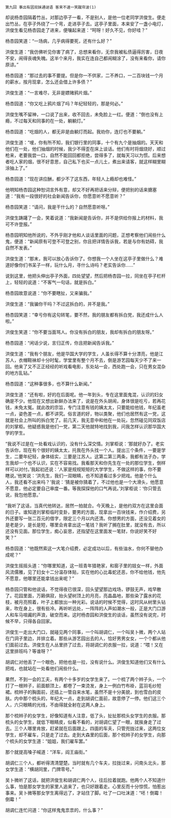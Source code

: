     第九回 事出有因双妹通谜语 客来不速一笑蹴帘波(1) 

   却说杨杏园隔着竹丛，对那边亭子一看，不是别人，是他一位老同学洪俊生。便走出竹丛，在亭子外绕了一个弯，走进亭子去。这亭子里面，本来安了一盏小电灯，洪俊生看见杨杏园走了进来，便嚷起来道：“呵呀！好久不见，你好哇？”

   杨杏园笑道：“一场病，几乎病得要死，还有什么好？”

   洪俊生道：“我仿佛听见你害了病了，总想来看你，无奈我被私债逼得厉害，日夜不安，闹得丧魂失魄。这半个来月，我实在连自己都闹糊涂了，没有来看你，请你原谅。”

   杨杏园道：“那过去的事不要提。但是你一不供家，二不养口，一二百块钱一个月的薪水，按月现拿，怎么还会借上许多债？”

   洪俊生道：“一言难尽，无非是嫖赌鸦片烟。”

   杨杏园道：“你又吃上鸦片烟了吗？年纪轻轻的，那是何必。”

   洪俊生嘴不留神，一口说了出来，收不回去，未免脸上一红。便道：“倒也没有上瘾，不过每天和同事的在一处，躺躺灯。”

   杨杏园道：“吃烟的人，都无非是由躺灯而起。我劝你，连灯也不要躺。”

   洪俊生道：“嗳，你有所不知，我们银行里的同事，十个有九个是抽烟的。天天和他们在一处，他们抽烟的时候，我少不得歪在床上谈话。他们有时将烟烧好，顺过枪来，老要我尝一口，自然不能回回都拒绝，尝得多了，就每天习以为惯。后来想者吃人家的烟，很不好意思，自己私下也买一点儿土，煮出来请客，就这样糊里糊涂抽上了。”

   杨杏园道：“现在讲应酬，都少不了这东西，年轻人上瘾却也难怪。”

   他明知杨杏园这种恕词言外有意，却又不好再把话来分辩，便把别的话来搪塞道：“我有一段很好的社会新闻告诉你，你愿意听不愿意听？”

   杨杏园笑道：“请问，我是干什么的？自然愿意听呀。”

   洪俊生踌躇了一会，笑着说道：“我新闻是告诉你，并不是供给你报上的材料，我可不许登报。”

   杨杏园明知他所说的，不外乎刚才他和人谈话里面的问题，正想考察他们闹些什么鬼，便道：“新闻原有可登不可登之别，你且把详情告诉我，若是与你有妨碍，我自然不发表。”

   洪俊生道：“那末，我可以放心告诉你了。你想我一个人坐在这亭子里做什么？难道好像你们书呆子一样，玩什么月，寻什么诗吗？老实告诉你……”

   说到这里，他把头伸出亭子外面，四处望望，然后把杨杏园一拉，同坐在亭子栏杆上，轻轻的说道：“不客气一句话，就是拆白。”

   杨杏园故意说道：“你不要瞎扯，又来骗我。”

   洪俊生道：“我骗你干吗？不过这拆白的，并不是我。”

   杨杏园笑道：“幸亏你有这句转笔，要不然，我的朋友都有拆白党，我还成什么人啦。”

   洪俊生笑道：“你不要当面骂人。你没有拆白的朋友，我却有拆白的朋友呀。”

   杨杏园道：“闲话少说，言归正传，你且把新闻告诉我。”

   洪俊生道：“我有个朋友，他是华国大学的学生，人虽长得不算十分漂亮，他是江苏人，衣帽鞋袜却十分时髦，学堂里有整个月不去，倒是游艺园每天少不了来一回。他来了又不正正经经的听戏看电影，东处站一会，西处跑一会，只在男女混杂的地方乱钻。”

   杨杏园道：“这种事很多，也不算什么新闻。”

   洪俊生道：“还有啦，好的在后面呢。他一年到头，专在这里面鬼混，认识的妇女确是不少。他现在又想出新鲜办法来了，说是在外头胡闹，身体很是吃亏，若再花钱，未免太冤。就此改的宗旨，专门注意有钱的姨太太，只要能给他钱，年纪虽老一点，姿色差一点，都不讲究。俗言道的好，物以类聚，他们也居然有这一党，这就是社会上所叫的拆白党了。前几天，我无意中和他在一处玩，忽然碰见同双饭店的刘掌柜。他疑惑我是他们一党，第二天他就特地找到我，问我怎样认识那华国大学的学生。

   “我说不过是在一处看戏认识的，没有什么深交情。刘掌柜说：‘那就好办了。老实告诉你，现在有个很好的姨太太，托我在外头找一个人。提出三个条件，一要是学生，二要年纪轻，身体结实，三要是江苏人。这第二第三两条，我都有法子办，学生我却一个也不认识，实在不容易找。我看那天和你先生在一处的那位学生，倒样样可以对付。’我起初还说：‘人家是规规矩矩的大学学生，不做这样的事，你不要瞎说。’他笑说：‘洪先生，我们一双眼睛，也不知道看过多少把戏。他是个什么人，我还看不出来吗？’我说：‘猜是被你猜着了，不过他也是一个大滑头，他愿意不愿意，他必定要自己审度一番。等我探探他的口气再说。’刘掌柜说：‘你只管去说，我包他愿意。’

   “我听了这话，当真代他转达，居然一拍就合。今天晚上，是他约双方在这里会面的日子。谁知道刘掌柜临时变卦，要男的方面，现拿出一百块钱来，作介绍费，另外还要写一张二百元的借字，限定三个月以内还清。你想男的方面，还没见着女的是老是少，是长是短，哪里会肯拿出这一笔钱？我听了搁在肚里，就没有去，所以还没有见面。那位学生，痴心妄思，还指望在这里面发一笔财，你说好笑不好笑？”

   杨杏园道：“他既然索这一大笔介绍费，必定成功以后，有些油水，你何不替他办成呢？”

   洪俊生摇摇头道：“你哪里知道，这一班青年猎艳家，和窑子里的妓女一样，外面风流儒雅，见了妇女十二分温存体贴，实在他的心比毒蛇还恶，你不给他钱，他先不愿意，他哪里还能拿钱出来呢？”

   杨杏园只管和他说话，不觉得夜已很深，回头望望那边戏场，锣鼓无声，戏早散了。花园里面，万籁俱寂，抬头望树顶上的月亮，亮晶晶地，那些染了露水的花枝，被月亮照着，叶子上都放出一种光彩。说话的时候不觉得，这时风从树里头钻来，吹在身上，很有些冷。再听听远处，一阵阵的人声如潮水一般，正是大门口游人和车马喧阗的声浪，破空而来。这时杨杏园和洪俊生的谈话，虽然没有说完，时候不早，只得各自回家。

   洪俊生一走出大门口，就碰见两个同事，一个叫胡调仁，一个叫吴卜微，两个人站在门洞子里边，并排立着。那些从游艺园出去的人，恰好男男女女，一个个都从他们面前过去。洪俊生在人丛里挤了过去，将胡调仁的衣服一拉，说道：“喂！又在这里排班吗？等谁呀？”

   胡调仁对他丢了一个眼色，把他也是一拉，没有说什么。洪俊生知道他们又有什么把戏，也就站在一处看他们闹些什么。

   果然，不到一会的工夫，有两个十多岁的女学生来了。一个梳了两个辫子头，一个打了一根辫子，前面额顶上，都卷了一束烫发，身上一例白竹布褂，蓝羽毛纱短裙。梳辫子的胸面前，还插上一管自来水笔，虽然不是十分美貌，到也雪白的皮肤。内中那个梳头的，年纪大一点，走到胡调仁面前，故意停了一停。他们这三个人，六只眼睛的光线，不由得就全射在这两人身上。

   那个梳辫子的女学生，好像知道有人注意，低了头，扯扯那梳头女学生的衣服。那梳头的女学生，就低下眼睛皮，似看不看的，对胡调仁望了一眼，就挨身走了过去。三个人哪里肯放，赶紧就在后面跟上。四面的车夫，只管兜拢过来，这两位女学生，却不雇车，只是走了过去。走到大森里的后面，那个梳辫子的女学生，向那个梳头的女学生道：“姐姐，我们雇车罢。”

   那个就提高嗓子喊道：“洋车，阎王庙街。”

   胡调仁三个人，都听得清清楚楚。当时就有几个车夫，拉拢过来，问南头北头，那女学生道：“横胡同里，门牌零号。”

   吴卜微听了这话，就把洪俊生和胡调仁两个人，往后拉着就跑。他两个人不知道什么事，怕是那女学生的家里人追来了，也只好跟着走。心里反而十分惊慌，怕惹出事来。吴卜微等那女学生离得远了，才站住了脚。吐了一口吐沫道：“呸！倒霉！倒霉！”

   胡调仁连忙问道：“你这样鬼鬼祟祟的，什么事？”

